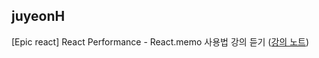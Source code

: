 <h2>juyeonH</h2>[Epic react] React Performance - React.memo 사용법 강의 듣기 (<a href="https://www.notion.so/mycodeplayground66/React-memo-for-Reducing-re-renders-8d56ed14fc0b4616bb32855955fc1d94">강의 노트</a>)